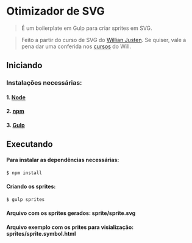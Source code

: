 # Otimizador de SVG

> É um boilerplate em Gulp para criar sprites em SVG.

> Feito a partir do curso de SVG do [Willian Justen](http://github.com/willianjusten/).
> Se quiser, vale a pena dar uma conferida nos [cursos](https://willianjusten.com.br/cursos/) do Will.

## Iniciando 

### Instalações necessárias: 

#### 1. [Node](https://nodejs.org/en/download/)

#### 2. [npm](https://docs.npmjs.com/cli/install)

#### 3. [Gulp](https://github.com/gulpjs/gulp/blob/master/docs/getting-started.md)

## Executando

#### Para instalar as dependências necessárias:  

```sh
$ npm install
```

#### Criando os sprites:

```sh
$ gulp sprites
```

#### Arquivo com os sprites gerados: sprite/sprite.svg

#### Arquivo exemplo com os prites para visialização: sprites/sprite.symbol.html
